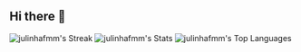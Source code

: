 ## Hi there 👋
![julinhafmm's Streak](https://github-readme-streak-stats.herokuapp.com/?user=julinhafmm&theme=blueberry&hide_border=false)
![julinhafmm's Stats](https://github-readme-stats.vercel.app/api?username=julinhafmm&theme=blueberry&show_icons=true&hide_border=false&count_private=true)
![julinhafmm's Top Languages](https://github-readme-stats.vercel.app/api/top-langs/?username=julinhafmm&theme=blueberry&show_icons=true&hide_border=false&layout=compact)

